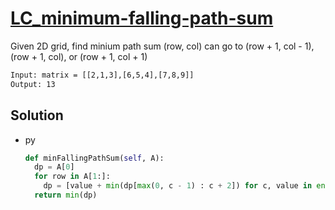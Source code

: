 # [LC_minimum-falling-path-sum](https://leetcode.com/problems/minimum-falling-path-sum)

Given 2D grid, find minium path sum
(row, col) can go to (row + 1, col - 1), (row + 1, col), or (row + 1, col + 1)

```txt
Input: matrix = [[2,1,3],[6,5,4],[7,8,9]]
Output: 13
```

## Solution

* py

  ```py
  def minFallingPathSum(self, A):
    dp = A[0]
    for row in A[1:]:
      dp = [value + min(dp[max(0, c - 1) : c + 2]) for c, value in enumerate(row)]
    return min(dp)
  ```
